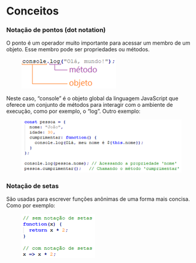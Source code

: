 # Conceitos

### Notação de pontos (dot notation)

O ponto é um operador muito importante para acessar um membro de um objeto. Esse membro pode ser propriedades ou métodos.

<figure><img src="../../../.gitbook/assets/javascript dot notation.png" alt=""><figcaption></figcaption></figure>

Neste caso, “console” é o objeto global da linguagem JavaScript que oferece um conjunto de métodos para interagir com o ambiente de execução, como por exemplo, o “log”. Outro exemplo:

<figure><img src="../../../.gitbook/assets/javascript associar propriedades.png" alt=""><figcaption></figcaption></figure>

### Notação de setas

São usadas para escrever funções anônimas de uma forma mais concisa. Como por exemplo:

<figure><img src="../../../.gitbook/assets/javascript notação de seta.png" alt=""><figcaption></figcaption></figure>
